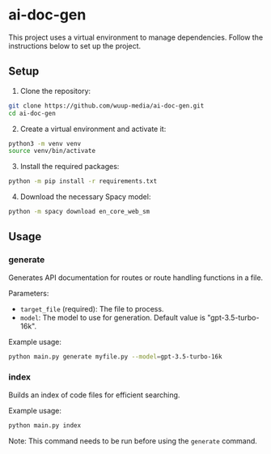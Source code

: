 # ai-doc-gen

This project uses a virtual environment to manage dependencies. Follow the instructions below to set up the project.

## Setup

1. Clone the repository:
```bash
git clone https://github.com/wuup-media/ai-doc-gen.git
cd ai-doc-gen
```

2. Create a virtual environment and activate it:
```bash
python3 -m venv venv
source venv/bin/activate
```

3. Install the required packages:
```bash
python -m pip install -r requirements.txt
```

4. Download the necessary Spacy model:
```bash
python -m spacy download en_core_web_sm
```

## Usage

### generate
Generates API documentation for routes or route handling functions in a file.

Parameters:
- `target_file` (required): The file to process.
- `model`: The model to use for generation. Default value is "gpt-3.5-turbo-16k".

Example usage:

```bash
python main.py generate myfile.py --model=gpt-3.5-turbo-16k
```

### index
Builds an index of code files for efficient searching.

Example usage:

```bash
python main.py index
```

Note: This command needs to be run before using the `generate` command.
